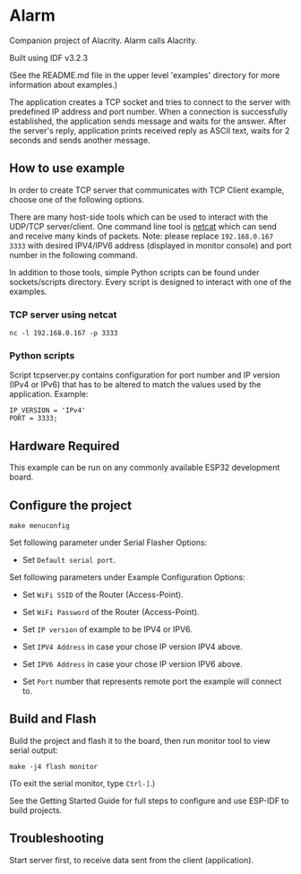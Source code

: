 
# Alarm

Companion project of Alacrity. Alarm calls Alacrity.

Built using IDF v3.2.3

(See the README.md file in the upper level 'examples' directory for more information about examples.)

The application creates a TCP socket and tries to connect to the server with predefined IP address and port number. When a connection is successfully established, the application sends message and waits for the answer. After the server's reply, application prints received reply as ASCII text, waits for 2 seconds and sends another message.

## How to use example

In order to create TCP server that communicates with TCP Client example, choose one of the following options.

There are many host-side tools which can be used to interact with the UDP/TCP server/client. 
One command line tool is [netcat](http://netcat.sourceforge.net) which can send and receive many kinds of packets. 
Note: please replace `192.168.0.167 3333` with desired IPV4/IPV6 address (displayed in monitor console) and port number in the following command.

In addition to those tools, simple Python scripts can be found under sockets/scripts directory. Every script is designed to interact with one of the examples.

### TCP server using netcat
```
nc -l 192.168.0.167 -p 3333
```

### Python scripts
Script tcpserver.py contains configuration for port number and IP version (IPv4 or IPv6) that has to be altered to match the values used by the application. Example:

```
IP_VERSION = 'IPv4'
PORT = 3333;
```

## Hardware Required

This example can be run on any commonly available ESP32 development board.

## Configure the project

```
make menuconfig
```

Set following parameter under Serial Flasher Options:

* Set `Default serial port`.

Set following parameters under Example Configuration Options:

* Set `WiFi SSID` of the Router (Access-Point).

* Set `WiFi Password` of the Router (Access-Point).

* Set `IP version` of example to be IPV4 or IPV6.

* Set `IPV4 Address` in case your chose IP version IPV4 above.

* Set `IPV6 Address` in case your chose IP version IPV6 above.

* Set `Port` number that represents remote port the example will connect to.

## Build and Flash

Build the project and flash it to the board, then run monitor tool to view serial output:

```
make -j4 flash monitor
```

(To exit the serial monitor, type ``Ctrl-]``.)

See the Getting Started Guide for full steps to configure and use ESP-IDF to build projects.


## Troubleshooting

Start server first, to receive data sent from the client (application).
